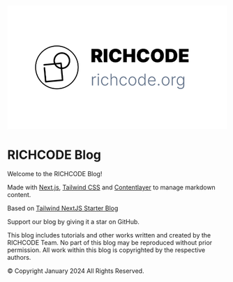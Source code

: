 ![tailwind-nextjs-banner](/public/static/images/banner.png)

# RICHCODE Blog

Welcome to the RICHCODE Blog! 

Made with [Next.js](https://nextjs.org/), [Tailwind CSS](https://tailwindcss.com/) and [Contentlayer](https://www.contentlayer.dev/) to manage markdown content.

Based on [Tailwind NextJS Starter Blog](https://github.com/timlrx/tailwind-nextjs-starter-blog)

Support our blog by giving it a star on GitHub.

This blog includes tutorials and other works written and created by the RICHCODE Team. No part of this blog may be reproduced without prior permission. All work within this blog is copyrighted by the respective authors.

© Copyright January 2024
All Rights Reserved.


